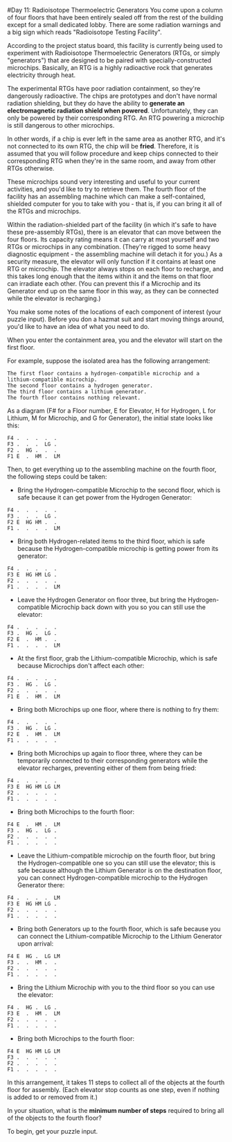 #Day 11: Radioisotope Thermoelectric Generators
You come upon a column of four floors that have been entirely sealed off from the rest of the building except for a
small dedicated lobby. There are some radiation warnings and a big sign which reads "Radioisotope Testing Facility".

According to the project status board, this facility is currently being used to experiment with Radioisotope 
Thermoelectric Generators (RTGs, or simply "generators") that are designed to be paired with specially-constructed 
microchips. Basically, an RTG is a highly radioactive rock that generates electricity through heat.

The experimental RTGs have poor radiation containment, so they're dangerously radioactive. The chips are prototypes 
and don't have normal radiation shielding, but they do have the ability to **generate an electromagnetic radiation 
shield when powered**. Unfortunately, they can only be powered by their corresponding RTG. An RTG powering a 
microchip is still dangerous to other microchips.

In other words, if a chip is ever left in the same area as another RTG, and it's not connected to its own RTG, the 
chip will be **fried**. Therefore, it is assumed that you will follow procedure and keep chips connected to their 
corresponding RTG when they're in the same room, and away from other RTGs otherwise.

These microchips sound very interesting and useful to your current activities, and you'd like to try to retrieve 
them. The fourth floor of the facility has an assembling machine which can make a self-contained, shielded computer 
for you to take with you - that is, if you can bring it all of the RTGs and microchips.

Within the radiation-shielded part of the facility (in which it's safe to have these pre-assembly RTGs), there is an 
elevator that can move between the four floors. Its capacity rating means it can carry at most yourself and two RTGs 
or microchips in any combination. (They're rigged to some heavy diagnostic equipment - the assembling machine will 
detach it for you.) As a security measure, the elevator will only function if it contains at least one RTG or 
microchip. The elevator always stops on each floor to recharge, and this takes long enough that the items within 
it and the items on that floor can irradiate each other. (You can prevent this if a Microchip and its Generator 
end up on the same floor in this way, as they can be connected while the elevator is recharging.)

You make some notes of the locations of each component of interest (your puzzle input). Before you don a hazmat suit 
and start moving things around, you'd like to have an idea of what you need to do.

When you enter the containment area, you and the elevator will start on the first floor.

For example, suppose the isolated area has the following arrangement:
```
The first floor contains a hydrogen-compatible microchip and a lithium-compatible microchip.
The second floor contains a hydrogen generator.
The third floor contains a lithium generator.
The fourth floor contains nothing relevant.
```
As a diagram (F# for a Floor number, E for Elevator, H for Hydrogen, L for Lithium, M for Microchip, and G for 
Generator), the initial state looks like this:
```
F4 .  .  .  .  .  
F3 .  .  .  LG .  
F2 .  HG .  .  .  
F1 E  .  HM .  LM 
```
Then, to get everything up to the assembling machine on the fourth floor, the following steps could be taken:

* Bring the Hydrogen-compatible Microchip to the second floor, which is safe because it can get power from the 
Hydrogen Generator:
```
F4 .  .  .  .  .  
F3 .  .  .  LG .  
F2 E  HG HM .  .  
F1 .  .  .  .  LM 
```
* Bring both Hydrogen-related items to the third floor, which is safe because the Hydrogen-compatible microchip is 
getting power from its generator:
```
F4 .  .  .  .  .  
F3 E  HG HM LG .  
F2 .  .  .  .  .  
F1 .  .  .  .  LM 
```
* Leave the Hydrogen Generator on floor three, but bring the Hydrogen-compatible Microchip back down with you so you 
can still use the elevator:
```
F4 .  .  .  .  .  
F3 .  HG .  LG .  
F2 E  .  HM .  .  
F1 .  .  .  .  LM 
```
* At the first floor, grab the Lithium-compatible Microchip, which is safe because Microchips don't affect each other:
```
F4 .  .  .  .  .  
F3 .  HG .  LG .  
F2 .  .  .  .  .  
F1 E  .  HM .  LM 
```
* Bring both Microchips up one floor, where there is nothing to fry them:
```
F4 .  .  .  .  .  
F3 .  HG .  LG .  
F2 E  .  HM .  LM 
F1 .  .  .  .  .  
```
* Bring both Microchips up again to floor three, where they can be temporarily connected to their corresponding 
generators while the elevator recharges, preventing either of them from being fried:
```
F4 .  .  .  .  .  
F3 E  HG HM LG LM 
F2 .  .  .  .  .  
F1 .  .  .  .  .  
```
* Bring both Microchips to the fourth floor:
```
F4 E  .  HM .  LM 
F3 .  HG .  LG .  
F2 .  .  .  .  .  
F1 .  .  .  .  .  
```
* Leave the Lithium-compatible microchip on the fourth floor, but bring the Hydrogen-compatible one so you can 
still use the elevator; this is safe because although the Lithium Generator is on the destination floor, you can 
connect Hydrogen-compatible microchip to the Hydrogen Generator there:
```
F4 .  .  .  .  LM 
F3 E  HG HM LG .  
F2 .  .  .  .  .  
F1 .  .  .  .  .  
```
* Bring both Generators up to the fourth floor, which is safe because you can connect the Lithium-compatible 
Microchip to the Lithium Generator upon arrival:
```
F4 E  HG .  LG LM 
F3 .  .  HM .  .  
F2 .  .  .  .  .  
F1 .  .  .  .  .  
```
* Bring the Lithium Microchip with you to the third floor so you can use the elevator:
```
F4 .  HG .  LG .  
F3 E  .  HM .  LM 
F2 .  .  .  .  .  
F1 .  .  .  .  .  
```
* Bring both Microchips to the fourth floor:
```
F4 E  HG HM LG LM 
F3 .  .  .  .  .  
F2 .  .  .  .  .  
F1 .  .  .  .  .  
```
In this arrangement, it takes 11 steps to collect all of the objects at the fourth floor for assembly. 
(Each elevator stop counts as one step, even if nothing is added to or removed from it.)

In your situation, what is the **minimum number of steps** required to bring all of the objects to the fourth floor?

To begin, get your puzzle input.